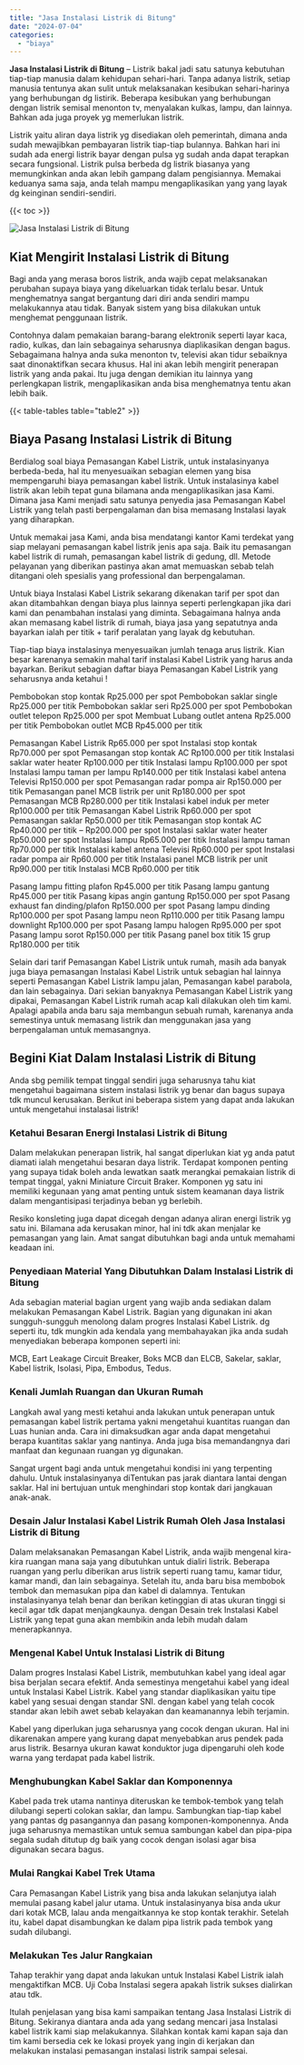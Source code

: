 ```yaml
---
title: "Jasa Instalasi Listrik di Bitung"
date: "2024-07-04"
categories: 
  - "biaya"
---
```


**Jasa Instalasi Listrik di Bitung** – Listrik bakal jadi satu satunya kebutuhan tiap-tiap manusia dalam kehidupan sehari-hari. Tanpa adanya listrik, setiap manusia tentunya akan sulit untuk melaksanakan kesibukan sehari-harinya yang berhubungan dg listirik. Beberapa kesibukan yang berhubungan dengan listrik semisal menonton tv, menyalakan kulkas, lampu, dan lainnya. Bahkan ada juga proyek yg memerlukan listrik.

Listrik yaitu aliran daya listrik yg disediakan oleh pemerintah, dimana anda sudah mewajibkan pembayaran listrik tiap-tiap bulannya. Bahkan hari ini sudah ada energi listrik bayar dengan pulsa yg sudah anda dapat terapkan secara fungsional. Listrik pulsa berbeda dg listrik biasanya yang memungkinkan anda akan lebih gampang dalam pengisiannya. Memakai keduanya sama saja, anda telah mampu mengaplikasikan yang yang layak dg keinginan sendiri-sendiri.

{{< toc >}}

![Jasa Instalasi Listrik di Bitung](/images/instalasi-listrik-murah22.png)

## Kiat Mengirit Instalasi Listrik di Bitung

Bagi anda yang merasa boros listrik, anda wajib cepat melaksanakan perubahan supaya biaya yang dikeluarkan tidak terlalu besar. Untuk menghematnya sangat bergantung dari diri anda sendiri mampu melakukannya atau tidak. Banyak sistem yang bisa dilakukan untuk menghemat penggunaan listrik.

Contohnya dalam pemakaian barang-barang elektronik seperti layar kaca, radio, kulkas, dan lain sebagainya seharusnya diaplikasikan dengan bagus. Sebagaimana halnya anda suka menonton tv, televisi akan tidur sebaiknya saat dinonaktifkan secara khusus. Hal ini akan lebih mengirit penerapan listrik yang anda pakai. Itu juga dengan demikian itu lainnya yang perlengkapan listrik, mengaplikasikan anda bisa menghematnya tentu akan lebih baik.

{{< table-tables table="table2" >}}

## Biaya Pasang Instalasi Listrik di Bitung

Berdialog soal biaya Pemasangan Kabel Listrik, untuk instalasinyanya berbeda-beda, hal itu menyesuaikan sebagian elemen yang bisa mempengaruhi biaya pemasangan kabel listrik. Untuk instalasinya kabel listrik akan lebih tepat guna bilamana anda mengaplikasikan jasa Kami. Dimana jasa Kami menjadi satu satunya penyedia jasa Pemasangan Kabel Listrik yang telah pasti berpengalaman dan bisa memasang Instalasi layak yang diharapkan.

Untuk memakai jasa Kami, anda bisa mendatangi kantor Kami terdekat yang siap melayani pemasangan kabel listrik jenis apa saja. Baik itu pemasangan kabel listrik di rumah, pemasangan kabel listrik di gedung, dll. Metode pelayanan yang diberikan pastinya akan amat memuaskan sebab telah ditangani oleh spesialis yang professional dan berpengalaman.

Untuk biaya Instalasi Kabel Listrik sekarang dikenakan tarif per spot dan akan ditambahkan dengan biaya plus lainnya seperti perlengkapan jika dari kami dan penambahan instalasi yang diminta. Sebagaimana halnya anda akan memasang kabel listrik di rumah, biaya jasa yang sepatutnya anda bayarkan ialah per titik + tarif peralatan yang layak dg kebutuhan.

Tiap-tiap biaya instalasinya menyesuaikan jumlah tenaga arus listrik. Kian besar karenanya semakin mahal tarif instalasi Kabel Listrik yang harus anda bayarkan. Berikut sebagian daftar biaya Pemasangan Kabel Listrik yang seharusnya anda ketahui !

Pembobokan stop kontak Rp25.000 per spot Pembobokan saklar single Rp25.000 per titik Pembobokan saklar seri Rp25.000 per spot Pembobokan outlet telepon Rp25.000 per spot Membuat Lubang outlet antena Rp25.000 per titik Pembobokan outlet MCB Rp45.000 per titik

Pemasangan Kabel Listrik Rp65.000 per spot Instalasi stop kontak Rp70.000 per spot Pemasangan stop kontak AC Rp100.000 per titik Instalasi saklar water heater Rp100.000 per titik Instalasi lampu Rp100.000 per spot Instalasi lampu taman per lampu Rp140.000 per titik Instalasi kabel antena Televisi Rp150.000 per spot Pemasangan radar pompa air Rp150.000 per titik Pemasangan panel MCB listrik per unit Rp180.000 per spot Pemasangan MCB Rp280.000 per titik Instalasi kabel induk per meter Rp100.000 per titik Pemasangan Kabel Listrik Rp60.000 per spot Pemasangan saklar Rp50.000 per titik Pemasangan stop kontak AC Rp40.000 per titik – Rp200.000 per spot Instalasi saklar water heater Rp50.000 per spot Instalasi lampu Rp65.000 per titik Instalasi lampu taman Rp70.000 per titik Instalasi kabel antena Televisi Rp60.000 per spot Instalasi radar pompa air Rp60.000 per titik Instalasi panel MCB listrik per unit Rp90.000 per titik Instalasi MCB Rp60.000 per titik

Pasang lampu fitting plafon Rp45.000 per titik Pasang lampu gantung Rp45.000 per titik Pasang kipas angin gantung Rp150.000 per spot Pasang exhaust fan dinding/plafon Rp150.000 per spot Pasang lampu dinding Rp100.000 per spot Pasang lampu neon Rp110.000 per titik Pasang lampu downlight Rp100.000 per spot Pasang lampu halogen Rp95.000 per spot Pasang lampu sorot Rp150.000 per titik Pasang panel box titik 15 grup Rp180.000 per titik

Selain dari tarif Pemasangan Kabel Listrik untuk rumah, masih ada banyak juga biaya pemasangan Instalasi Kabel Listrik untuk sebagian hal lainnya seperti Pemasangan Kabel Listrik lampu jalan, Pemasangan kabel parabola, dan lain sebagainya. Dari sekian banyaknya Pemasangan Kabel Listrik yang dipakai, Pemasangan Kabel Listrik rumah acap kali dilakukan oleh tim kami. Apalagi apabila anda baru saja membangun sebuah rumah, karenanya anda semestinya untuk memasang listrik dan menggunakan jasa yang berpengalaman untuk memasangnya.

## Begini Kiat Dalam Instalasi Listrik di Bitung


Anda sbg pemilik tempat tinggal sendiri juga seharusnya tahu kiat mengetahui bagaimana sistem instalasi listrik yg benar dan bagus supaya tdk muncul kerusakan. Berikut ini beberapa sistem yang dapat anda lakukan untuk mengetahui instalasai listrik!

### Ketahui Besaran Energi Instalasi Listrik di Bitung

Dalam melakukan penerapan listrik, hal sangat diperlukan kiat yg anda patut diamati ialah mengetahui besaran daya listrik. Terdapat komponen penting yang supaya tidak boleh anda lewatkan saatk merangkai pemakaian listrik di tempat tinggal, yakni Miniature Circuit Braker. Komponen yg satu ini memiliki kegunaan yang amat penting untuk sistem keamanan daya listrik dalam mengantisipasi terjadinya beban yg berlebih.

Resiko konsleting juga dapat dicegah dengan adanya aliran energi listrik yg satu ini. Bilamana ada kerusakan minor, hal ini tdk akan menjalar ke pemasangan yang lain. Amat sangat dibutuhkan bagi anda untuk memahami keadaan ini.

### Penyediaan Material Yang Dibutuhkan Dalam Instalasi Listrik di Bitung

Ada sebagian material bagian urgent yang wajib anda sediakan dalam melakukan Pemasangan Kabel Listrik. Bagian yang digunakan ini akan sungguh-sungguh menolong dalam progres Instalasi Kabel Listrik. dg seperti itu, tdk mungkin ada kendala yang membahayakan jika anda sudah menyediakan beberapa komponen seperti ini:

MCB, Eart Leakage Circuit Breaker, Boks MCB dan ELCB, Sakelar, saklar, Kabel listrik, Isolasi, Pipa, Embodus, Tedus.

### Kenali Jumlah Ruangan dan Ukuran Rumah

Langkah awal yang mesti ketahui anda lakukan untuk penerapan untuk pemasangan kabel listrik pertama yakni mengetahui kuantitas ruangan dan Luas hunian anda. Cara ini dimaksudkan agar anda dapat mengetahui berapa kuantitas saklar yang nantinya. Anda juga bisa memandangnya dari manfaat dan kegunaan ruangan yg digunakan.

Sangat urgent bagi anda untuk mengetahui kondisi ini yang terpenting dahulu. Untuk instalasinyanya diTentukan pas jarak diantara lantai dengan saklar. Hal ini bertujuan untuk menghindari stop kontak dari jangkauan anak-anak.

### Desain Jalur Instalasi Kabel Listrik Rumah Oleh Jasa Instalasi Listrik di Bitung

Dalam melaksanakan Pemasangan Kabel Listrik, anda wajib mengenal kira-kira ruangan mana saja yang dibutuhkan untuk dialiri listrik. Beberapa ruangan yang perlu diberikan arus listrik seperti ruang tamu, kamar tidur, kamar mandi, dan lain sebagainya. Setelah itu, anda baru bisa membobok tembok dan memasukan pipa dan kabel di dalamnya. Tentukan instalasinyanya telah benar dan berikan ketinggian di atas ukuran tinggi si kecil agar tdk dapat menjangkaunya. dengan Desain trek Instalasi Kabel Listrik yang tepat guna akan membikin anda lebih mudah dalam menerapkannya.

### Mengenal Kabel Untuk Instalasi Listrik di Bitung

Dalam progres Instalasi Kabel Listrik, membutuhkan kabel yang ideal agar bisa berjalan secara efektif. Anda semestinya mengetahui kabel yang ideal untuk Instalasi Kabel Listrik. Kabel yang standar diaplikasikan yaitu tipe kabel yang sesuai dengan standar SNI. dengan kabel yang telah cocok standar akan lebih awet sebab kelayakan dan keamanannya lebih terjamin.

Kabel yang diperlukan juga seharusnya yang cocok dengan ukuran. Hal ini dikarenakan ampere yang kurang dapat menyebabkan arus pendek pada arus listrik. Besarnya ukuran kawat konduktor juga dipengaruhi oleh kode warna yang terdapat pada kabel listrik.

### Menghubungkan Kabel Saklar dan Komponennya

Kabel pada trek utama nantinya diteruskan ke tembok-tembok yang telah dilubangi seperti colokan saklar, dan lampu. Sambungkan tiap-tiap kabel yang pantas dg pasangannya dan pasang komponen-komponennya. Anda juga seharusnya memastikan untuk semua sambungan kabel dan pipa-pipa segala sudah ditutup dg baik yang cocok dengan isolasi agar bisa digunakan secara bagus.

### Mulai Rangkai Kabel Trek Utama

Cara Pemasangan Kabel Listrik yang bisa anda lakukan selanjutya ialah memulai pasang kabel jalur utama. Untuk instalasinyanya bisa anda ukur dari kotak MCB, lalau anda mengaitkannya ke stop kontak terakhir. Setelah itu, kabel dapat disambungkan ke dalam pipa listrik pada tembok yang sudah dilubangi.

### Melakukan Tes Jalur Rangkaian

Tahap terakhir yang dapat anda lakukan untuk Instalasi Kabel Listrik ialah mengaktifkan MCB. Uji Coba Instalasi segera apakah listrik sukses dialirkan atau tdk.

Itulah penjelasan yang bisa kami sampaikan tentang Jasa Instalasi Listrik di Bitung. Sekiranya diantara anda ada yang sedang mencari jasa Instalasi kabel listrik kami siap melakukannya. Silahkan kontak kami kapan saja dan tim kami bersedia cek ke lokasi proyek yang ingin di kerjakan dan melakukan instalasi pemasangan instalasi listrik sampai selesai.
